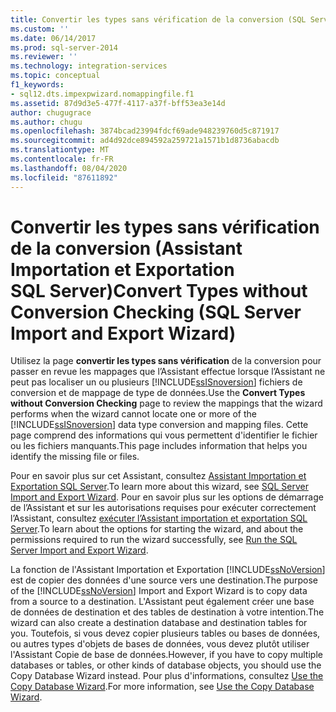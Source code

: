 ```yaml
---
title: Convertir les types sans vérification de la conversion (SQL Server Assistant importation et exportation) | Microsoft Docs
ms.custom: ''
ms.date: 06/14/2017
ms.prod: sql-server-2014
ms.reviewer: ''
ms.technology: integration-services
ms.topic: conceptual
f1_keywords:
- sql12.dts.impexpwizard.nomappingfile.f1
ms.assetid: 87d9d3e5-477f-4117-a37f-bff53ea3e14d
author: chugugrace
ms.author: chugu
ms.openlocfilehash: 3874bcad23994fdcf69ade948239760d5c871917
ms.sourcegitcommit: ad4d92dce894592a259721a1571b1d8736abacdb
ms.translationtype: MT
ms.contentlocale: fr-FR
ms.lasthandoff: 08/04/2020
ms.locfileid: "87611892"
---
```

# <a name="convert-types-without-conversion-checking-sql-server-import-and-export-wizard"></a><span data-ttu-id="44fc8-102">Convertir les types sans vérification de la conversion (Assistant Importation et Exportation SQL Server)</span><span class="sxs-lookup"><span data-stu-id="44fc8-102">Convert Types without Conversion Checking (SQL Server Import and Export Wizard)</span></span>
  <span data-ttu-id="44fc8-103">Utilisez la page **convertir les types sans vérification** de la conversion pour passer en revue les mappages que l’Assistant effectue lorsque l’Assistant ne peut pas localiser un ou plusieurs [!INCLUDE[ssISnoversion](../../includes/ssisnoversion-md.md)] fichiers de conversion et de mappage de type de données.</span><span class="sxs-lookup"><span data-stu-id="44fc8-103">Use the **Convert Types without Conversion Checking** page to review the mappings that the wizard performs when the wizard cannot locate one or more of the [!INCLUDE[ssISnoversion](../../includes/ssisnoversion-md.md)] data type conversion and mapping files.</span></span> <span data-ttu-id="44fc8-104">Cette page comprend des informations qui vous permettent d'identifier le fichier ou les fichiers manquants.</span><span class="sxs-lookup"><span data-stu-id="44fc8-104">This page includes information that helps you identify the missing file or files.</span></span>  
  
 <span data-ttu-id="44fc8-105">Pour en savoir plus sur cet Assistant, consultez [Assistant Importation et Exportation SQL Server](import-and-export-data-with-the-sql-server-import-and-export-wizard.md).</span><span class="sxs-lookup"><span data-stu-id="44fc8-105">To learn more about this wizard, see [SQL Server Import and Export Wizard](import-and-export-data-with-the-sql-server-import-and-export-wizard.md).</span></span> <span data-ttu-id="44fc8-106">Pour en savoir plus sur les options de démarrage de l’Assistant et sur les autorisations requises pour exécuter correctement l’Assistant, consultez [exécuter l’Assistant importation et exportation SQL Server](start-the-sql-server-import-and-export-wizard.md).</span><span class="sxs-lookup"><span data-stu-id="44fc8-106">To learn about the options for starting the wizard, and about the permissions required to run the wizard successfully, see [Run the SQL Server Import and Export Wizard](start-the-sql-server-import-and-export-wizard.md).</span></span>  
  
 <span data-ttu-id="44fc8-107">La fonction de l'Assistant Importation et Exportation [!INCLUDE[ssNoVersion](../../includes/ssnoversion-md.md)] est de copier des données d'une source vers une destination.</span><span class="sxs-lookup"><span data-stu-id="44fc8-107">The purpose of the [!INCLUDE[ssNoVersion](../../includes/ssnoversion-md.md)] Import and Export Wizard is to copy data from a source to a destination.</span></span> <span data-ttu-id="44fc8-108">L'Assistant peut également créer une base de données de destination et des tables de destination à votre intention.</span><span class="sxs-lookup"><span data-stu-id="44fc8-108">The wizard can also create a destination database and destination tables for you.</span></span> <span data-ttu-id="44fc8-109">Toutefois, si vous devez copier plusieurs tables ou bases de données, ou autres types d'objets de bases de données, vous devez plutôt utiliser l'Assistant Copie de base de données.</span><span class="sxs-lookup"><span data-stu-id="44fc8-109">However, if you have to copy multiple databases or tables, or other kinds of database objects, you should use the Copy Database Wizard instead.</span></span> <span data-ttu-id="44fc8-110">Pour plus d'informations, consultez [Use the Copy Database Wizard](../../relational-databases/databases/use-the-copy-database-wizard.md).</span><span class="sxs-lookup"><span data-stu-id="44fc8-110">For more information, see [Use the Copy Database Wizard](../../relational-databases/databases/use-the-copy-database-wizard.md).</span></span>  
  
  
